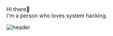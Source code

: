 Hi there👋   
I'm a person who loves system hacking.

![header](https://capsule-render.vercel.app/api?height=400&text=Welcome!&desc=LJX-Security%20Github)
